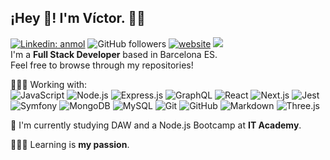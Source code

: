
## ¡Hey 👋! I'm Víctor. 👨‍💻
[![Linkedin: anmol](https://img.shields.io/badge/-vromdev-blue?style=flat-square&logo=Linkedin&logoColor=white&link=https://www.linkedin.com/in/vromdev/)](https://www.linkedin.com/in/vromdev/)
![GitHub followers](https://img.shields.io/github/followers/vrom-dev?label=Follow&style=social)
[![website](https://img.shields.io/badge/Website-46a2f1.svg?&style=flat-square&logo=Google-Chrome&logoColor=white&link=https://vrom.dev/)](https://vrom.dev/)
![](https://visitor-badge.glitch.me/badge?page_id=vrom-dev)
\
I'm a **Full Stack Developer** based in Barcelona ES. \
Feel free to browse through my repositories!

👨🏽‍💻 Working with:
\
![JavaScript](https://img.shields.io/badge/-JavaScript-0A1A2F?style=flat&logo=javascript)
![Node.js](https://img.shields.io/badge/-Node.js-0A1A2F?style=flat&logo=node.js)
![Express.js](https://img.shields.io/badge/-Express.js-0A1A2F?style=flat&logo=express)
![GraphQL](https://img.shields.io/badge/-GraphQL-0A1A2F?style=flat&logo=graphql)
![React](https://img.shields.io/badge/-React-0A1A2F?style=flat&logo=react)
![Next.js](https://img.shields.io/badge/-Next.js-0A1A2F?style=flat&logo=next.js)
![Jest](https://img.shields.io/badge/-Jest-0A1A2F?style=flat&logo=Jest)
\
![Symfony](https://img.shields.io/badge/-Symfony-0A1A2F?style=flat&logo=symfony)
![MongoDB](https://img.shields.io/badge/-MongoDB-0A1A2F?style=flat&logo=mongodb)
![MySQL](https://img.shields.io/badge/-MySQL-0A1A2F?style=flat&logo=mysql&logoColor=00d8fd)
![Git](https://img.shields.io/badge/-Git-0A1A2F?style=flat&logo=git)
![GitHub](https://img.shields.io/badge/-GitHub-0A1A2F?style=flat&logo=github)
![Markdown](https://img.shields.io/badge/-Markdown-0A1A2F?style=flat&logo=markdown)
![Three.js](https://img.shields.io/badge/-Three.js-0A1A2F?style=flat&logo=threedotjs)


🌱 I'm currently studying DAW and a Node.js Bootcamp at **IT Academy**.

👨🏽‍🎓 Learning is **my passion**.
